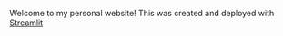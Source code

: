 Welcome to my personal website! This was created and deployed with [Streamlit](https://streamlit.io/)